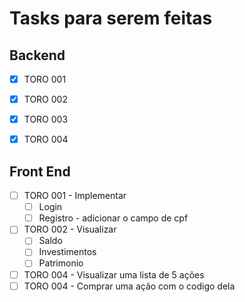 # Tasks para serem feitas

## Backend

- [x] TORO 001
- [x] TORO 002
- [x] TORO 003
- [x] TORO 004



## Front End

- [ ] TORO 001 - Implementar
	- [ ] Login
	- [ ] Registro - adicionar o campo de cpf
- [ ] TORO 002 - Visualizar
	- [ ] Saldo
	- [ ] Investimentos
	- [ ] Patrimonio
- [ ] TORO 004 - Visualizar uma lista de 5 ações
- [ ] TORO 004 - Comprar uma ação com o codigo dela
